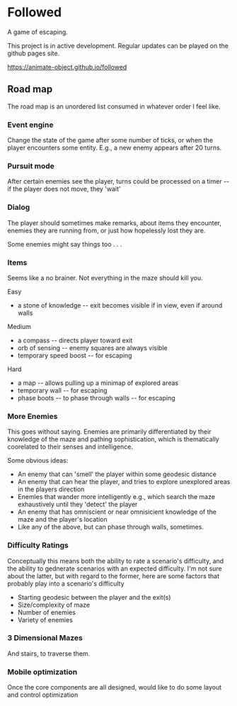 # Followed

A game of escaping.

This project is in active development. Regular updates can be played on the github pages site.

https://animate-object.github.io/followed

## Road map

The road map is an unordered list consumed in whatever order I feel like.

### Event engine

Change the state of the game after some number of ticks,
or when the player encounters some entity. E.g., a new enemy appears
after 20 turns.

### Pursuit mode

After certain enemies see the player, turns could be processed on a timer --
if the player does not move, they 'wait'

### Dialog

The player should sometimes make remarks, about items they encounter,
enemies they are running from, or just how hopelessly lost they are.

Some enemies might say things too . . .

### Items

Seems like a no brainer. Not everything in the maze should kill you.

Easy

- a stone of knowledge -- exit becomes visible if in view, even if around walls

Medium

- a compass -- directs player toward exit
- orb of sensing -- enemy squares are always visible
- temporary speed boost -- for escaping

Hard

- a map -- allows pulling up a minimap of explored areas
- temporary wall -- for escaping
- phase boots -- to phase through walls -- for escaping

### More Enemies

This goes without saying. Enemies are primarily differentiated by their
knowledge of the maze and pathing sophistication, which is thematically
coorelated to their senses and intelligence.

Some obvious ideas:

- An enemy that can 'smell' the player within some geodesic distance
- An enemy that can hear the player, and tries to explore unexplored areas in the players direction
- Enemies that wander more intelligently e.g., which search the maze exhaustively until they 'detect' the player
- An enemy that has omniscient or near omnisicient knowledge of the maze and the player's location
- Like any of the above, but can phase through walls, sometimes.

### Difficulty Ratings

Conceptually this means both the ability to rate a scenario's difficulty, and the ability to gednerate scenarios with
an expected difficulty. I'm not sure about the latter, but with regard to the former, here are some factors
that probably play into a scenario's difficulty

- Starting geodesic between the player and the exit(s)
- Size/complexity of maze
- Number of enemies
- Variety of enemies

### 3 Dimensional Mazes

And stairs, to traverse them.

### Mobile optimization

Once the core components are all designed, would like to do some
layout and control optimization
